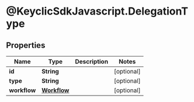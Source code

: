 # @KeyclicSdkJavascript.DelegationType

## Properties
Name | Type | Description | Notes
------------ | ------------- | ------------- | -------------
**id** | **String** |  | [optional] 
**type** | **String** |  | [optional] 
**workflow** | [**Workflow**](Workflow.md) |  | [optional] 


